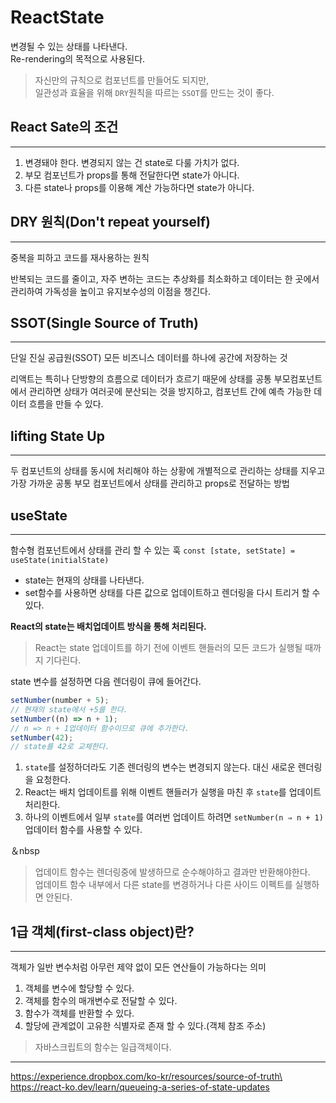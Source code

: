 # ReactState

변경될 수 있는 상태를 나타낸다.\
Re-rendering의 목적으로 사용된다.

> 자신만의 규칙으로 컴포넌트를 만들어도 되지만,\
> 일관성과 효율을 위해 `DRY`원칙을 따르는 `SSOT`를 만드는 것이 좋다.

## React Sate의 조건

---

1. 변경돼야 한다. 변경되지 않는 건 state로 다룰 가치가 없다.
2. 부모 컴포넌트가 props를 통해 전달한다면 state가 아니다.
3. 다른 state나 props를 이용해 계산 가능하다면 state가 아니다.

## DRY 원칙(Don't repeat yourself)

---

중복을 피하고 코드를 재사용하는 원칙

반복되는 코드를 줄이고, 자주 변하는 코드는 추상화를 최소화하고 데이터는 한 곳에서 관리하여 가독성을 높이고 유지보수성의 이점을 챙긴다.

## SSOT(Single Source of Truth)

---

단일 진실 공급원(SSOT) 모든 비즈니스 데이터를 하나에 공간에 저장하는 것

리액트는 특히나 단방향의 흐름으로 데이터가 흐르기 때문에 상태를 공통 부모컴포넌트에서 관리하면 상태가 여러곳에 분산되는 것을 방지하고, 컴포넌트 간에 예측 가능한 데이터 흐름을 만들 수 있다.

## lifting State Up

---

두 컴포넌트의 상태를 동시에 처리해야 하는 상황에 개별적으로 관리하는 상태를 지우고 가장 가까운 공통 부모 컴포넌트에서 상태를 관리하고 props로 전달하는 방법

## useState

---

함수형 컴포넌트에서 상태를 관리 할 수 있는 훅
`const [state, setState] = useState(initialState)`

- state는 현재의 상태를 나타낸다.
- set함수를 사용하면 상태를 다른 값으로 업데이트하고 렌더링을 다시 트리거 할 수 있다.

**React의 state는 배치업데이트 방식을 통해 처리된다.**

> React는 state 업데이트를 하기 전에 이벤트 핸들러의 모든 코드가 실행될 때까지 기다린다.

state 변수를 설정하면 다음 렌더링이 큐에 들어간다.

```jsx
setNumber(number + 5);
// 현재의 state에서 +5를 한다.
setNumber((n) => n + 1);
// n => n + 1업데이터 함수이므로 큐에 추가한다.
setNumber(42);
// state를 42로 교체한다.
```

1. `state`를 설정하더라도 기존 렌더링의 변수는 변경되지 않는다. 대신 새로운 렌더링을 요청한다.
2. React는 배치 업데이트를 위해 이벤트 핸들러가 실행을 마친 후 `state`를 업데이트 처리한다.
3. 하나의 이벤트에서 일부 `state`를 여러번 업데이트 하려면 `setNumber(n ⇒ n + 1)`업데이터 함수를 사용할 수 있다.

＆nbsp

> 업데이트 함수는 렌더링중에 발생하므로 순수해야하고 결과만 반환해야한다.\
> 업데이트 함수 내부에서 다른 state를 변경하거나 다른 사이드 이펙트를 실행하면 안된다.

## 1급 객체(first-class object)란?

---

객체가 일반 변수처럼 아무런 제약 없이 모든 연산들이 가능하다는 의미

1. 객체를 변수에 할당할 수 있다.
2. 객체를 함수의 매개변수로 전달할 수 있다.
3. 함수가 객체를 반환할 수 있다.
4. 할당에 관계없이 고유한 식별자로 존재 할 수 있다.(객체 참조 주소)

> 자바스크립트의 함수는 일급객체이다.

---

https://experience.dropbox.com/ko-kr/resources/source-of-truth\
https://react-ko.dev/learn/queueing-a-series-of-state-updates

